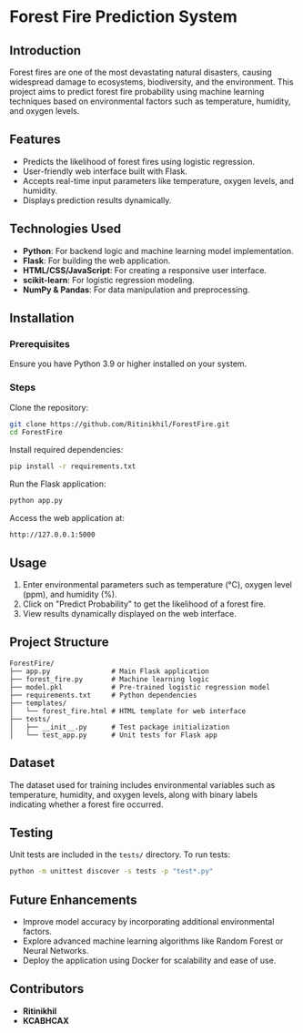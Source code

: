 # Forest Fire Prediction System


## Introduction
Forest fires are one of the most devastating natural disasters, causing widespread damage to ecosystems, biodiversity, and the environment. This project aims to predict forest fire probability using machine learning techniques based on environmental factors such as temperature, humidity, and oxygen levels.

## Features
- Predicts the likelihood of forest fires using logistic regression.
- User-friendly web interface built with Flask.
- Accepts real-time input parameters like temperature, oxygen levels, and humidity.
- Displays prediction results dynamically.

## Technologies Used
- **Python**: For backend logic and machine learning model implementation.
- **Flask**: For building the web application.
- **HTML/CSS/JavaScript**: For creating a responsive user interface.
- **scikit-learn**: For logistic regression modeling.
- **NumPy & Pandas**: For data manipulation and preprocessing.

## Installation
### Prerequisites
Ensure you have Python 3.9 or higher installed on your system.

### Steps
Clone the repository:

```bash
git clone https://github.com/Ritinikhil/ForestFire.git
cd ForestFire
```

Install required dependencies:

```bash
pip install -r requirements.txt
```

Run the Flask application:

```bash
python app.py
```

Access the web application at:

```
http://127.0.0.1:5000
```

## Usage
1. Enter environmental parameters such as temperature (°C), oxygen level (ppm), and humidity (%).
2. Click on "Predict Probability" to get the likelihood of a forest fire.
3. View results dynamically displayed on the web interface.

## Project Structure
```
ForestFire/
├── app.py               # Main Flask application
├── forest_fire.py       # Machine learning logic
├── model.pkl            # Pre-trained logistic regression model
├── requirements.txt     # Python dependencies
├── templates/
│   └── forest_fire.html # HTML template for web interface
├── tests/
│   ├── __init__.py      # Test package initialization
│   └── test_app.py      # Unit tests for Flask app
```

## Dataset
The dataset used for training includes environmental variables such as temperature, humidity, and oxygen levels, along with binary labels indicating whether a forest fire occurred.

## Testing
Unit tests are included in the `tests/` directory. To run tests:

```bash
python -m unittest discover -s tests -p "test*.py"
```

## Future Enhancements
- Improve model accuracy by incorporating additional environmental factors.
- Explore advanced machine learning algorithms like Random Forest or Neural Networks.
- Deploy the application using Docker for scalability and ease of use.

## Contributors
- **Ritinikhil**
- **KCABHCAX**
